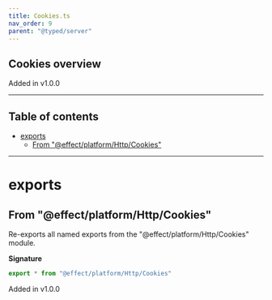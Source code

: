 ```yaml
---
title: Cookies.ts
nav_order: 9
parent: "@typed/server"
---
```


## Cookies overview

Added in v1.0.0

---

<h2 class="text-delta">Table of contents</h2>

- [exports](#exports)
  - [From "@effect/platform/Http/Cookies"](#from-effectplatformhttpcookies)

---

# exports

## From "@effect/platform/Http/Cookies"

Re-exports all named exports from the "@effect/platform/Http/Cookies" module.

**Signature**

```ts
export * from "@effect/platform/Http/Cookies"
```

Added in v1.0.0
